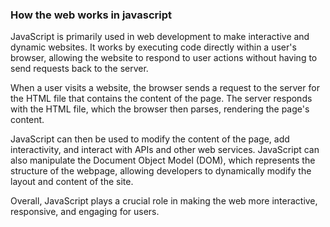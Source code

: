 ### How the web works in javascript
JavaScript is primarily used in web development to make interactive and dynamic websites. It works by executing code directly within a user's browser, allowing the website to respond to user actions without having to send requests back to the server.

When a user visits a website, the browser sends a request to the server for the HTML file that contains the content of the page. The server responds with the HTML file, which the browser then parses, rendering the page's content.

JavaScript can then be used to modify the content of the page, add interactivity, and interact with APIs and other web services. JavaScript can also manipulate the Document Object Model (DOM), which represents the structure of the webpage, allowing developers to dynamically modify the layout and content of the site.

Overall, JavaScript plays a crucial role in making the web more interactive, responsive, and engaging for users.
